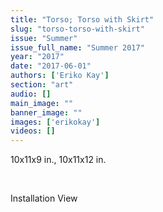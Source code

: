 ```yaml
---
title: "Torso; Torso with Skirt"
slug: "torso-torso-with-skirt"
issue: "Summer"
issue_full_name: "Summer 2017"
year: "2017"
date: "2017-06-01"
authors: ['Eriko Kay']
section: "art"
audio: []
main_image: ""
banner_image: ""
images: ['erikokay']
videos: []
---
```

10x11x9 in., 10x11x12 in.

  

 Installation View

